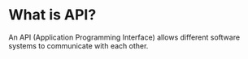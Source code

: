 # What is API?

An API (Application Programming Interface) allows different software systems to communicate with each other.
